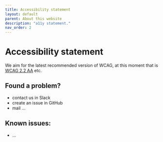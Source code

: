 ```yaml
---
title: Accessibility statement
layout: default
parent: About this website
description: "a11y statement."
nav_order: 2
---
```


# Accessibility statement

We aim for the latest recommended version of WCAG, at this moment that is [WCAG 2.2 AA](https://www.w3.org/WAI/WCAG22/quickref/) etc.

## Found a problem?
- contact us in Slack
- create an issue in GitHub
- mail ...

## Known issues:
- ...
